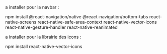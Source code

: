 a installer pour la navbar : 

npm install @react-navigation/native @react-navigation/bottom-tabs react-native-screens react-native-safe-area-context react-native-vector-icons react-native-gesture-handler react-native-reanimated


a installer pour la librairie des icons :

npm install react-native-vector-icons